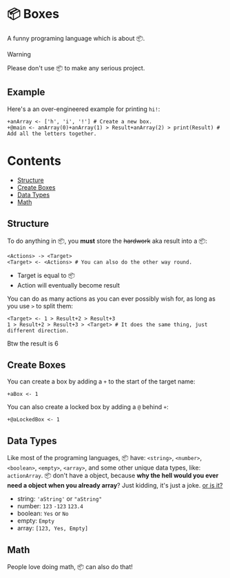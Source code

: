 # 📦 Boxes
A funny programing language which is about 📦.

> [!WARNING]
> Please don't use 📦 to make any serious project.

## Example
Here's a an over-engineered example for printing `hi!`:
```
+anArray <- ['h', 'i', '!'] # Create a new box.
+@main <- anArray(0)+anArray(1) > Result+anArray(2) > print(Result) # Add all the letters together.
```

# Contents
* [Structure](#structure)
* [Create Boxes](#create-boxes)
* [Data Types](#data-types)
* [Math](#math)

## Structure
To do anything in 📦, you **must** store the ~~hardwork~~ aka result into a 📦:
```
<Actions> -> <Target>
<Target> <- <Actions> # You can also do the other way round.
```
* Target is equal to 📦
* Action will eventually become result

You can do as many actions as you can ever possibly wish for, as long as you use `>` to split them:
```
<Target> <- 1 > Result+2 > Result+3
1 > Result+2 > Result+3 > <Target> # It does the same thing, just different direction.
```
Btw the result is 6

## Create Boxes
You can create a box by adding a `+` to the start of the target name:
```
+aBox <- 1
```
You can also create a locked box by adding a `@` behind `+`:
```
+@aLockedBox <- 1
```

## Data Types
Like most of the programing languages, 📦 have: `<string>`, `<number>`, `<boolean>`, `<empty>`, `<array>`, and some other unique data types, like: `actionArray`. 📦 don't have a object, because **why the hell would you ever need a object when you already array**? Just kidding, it's just a joke. [or is it?](https://youtu.be/TN25ghkfgQA?si=4LEfLodD4PVCsSpI&t=2)

* string: `'aString'` or `"aString"`
* number: `123` `-123` `123.4`
* boolean: `Yes` or `No`
* empty: `Empty`
* array: `[123, Yes, Empty]`
  
## Math
People love doing math, 📦 can also do that!
